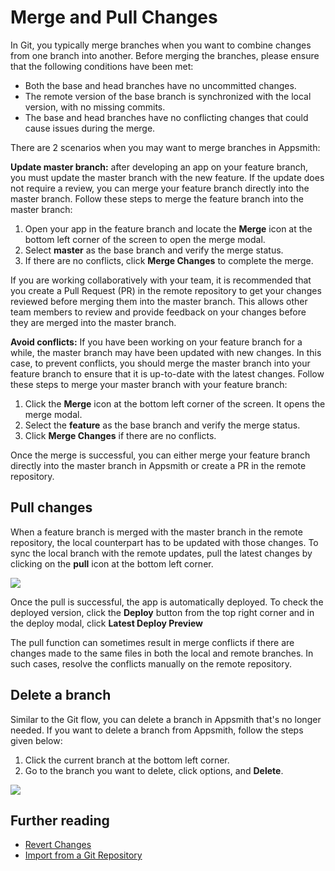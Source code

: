 # Merge and Pull Changes

In Git, you typically merge branches when you want to combine changes from one branch into another. Before merging the branches, please ensure that the following conditions have been met:

- Both the base and head branches have no uncommitted changes.
- The remote version of the base branch is synchronized with the local version, with no missing commits.
- The base and head branches have no conflicting changes that could cause issues during the merge.

There are 2 scenarios when you may want to merge branches in Appsmith:

**Update master branch:** after developing an app on your feature branch, you must update the master branch with the new feature. If the update does not require a review, you can merge your feature branch directly into the master branch. Follow these steps to merge the feature branch into the master branch:
1. Open your app in the feature branch and locate the **Merge** icon at the bottom left corner of the screen to open the merge modal.
2. Select **master** as the base branch and verify the merge status.
3. If there are no conflicts, click **Merge Changes** to complete the merge.

If you are working collaboratively with your team, it is recommended that you create a Pull Request (PR) in the remote repository to get your changes reviewed before merging them into the master branch. This allows other team members to review and provide feedback on your changes before they are merged into the master branch.

**Avoid conflicts:** If you have been working on your feature branch for a while, the master branch may have been updated with new changes. In this case, to prevent conflicts, you should merge the master branch into your feature branch to ensure that it is up-to-date with the latest changes. Follow these steps to merge your master branch with your feature branch:

1. Click the **Merge** icon at the bottom left corner of the screen. It opens the merge modal.
2. Select the **feature** as the base branch and verify the merge status.
3. Click **Merge Changes** if there are no conflicts.

Once the merge is successful, you can either merge your feature branch directly into the master branch in Appsmith or create a PR in the remote repository.

## Pull changes

When a feature branch is merged with the master branch in the remote repository, the local counterpart has to be updated with those changes. To sync the local branch with the remote updates, pull the latest changes by clicking on the **pull** icon at the bottom left corner. 

![](/img/pull_changes.gif)

Once the pull is successful, the app is automatically deployed. To check the deployed version, click the **Deploy** button from the top right corner and in the deploy modal, click **Latest Deploy Preview**

The pull function can sometimes result in merge conflicts if there are changes made to the same files in both the local and remote branches. In such cases, resolve the conflicts manually on the remote repository.


## Delete a branch

Similar to the Git flow, you can delete a branch in Appsmith that's no longer needed. If you want to delete a branch from Appsmith, follow the steps given below:

1. Click the current branch at the bottom left corner.
2. Go to the branch you want to delete, click options, and **Delete**.

![](/img/delete_branch.gif)

## Further reading

- [Revert Changes](/advanced-concepts/version-control-with-git/revert-changes)
- [Import from a Git Repository](/advanced-concepts/version-control-with-git/import-from-repository)